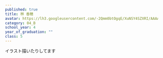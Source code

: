 ```yaml
---
published: true
title: 林 香穂
avatar: https://lh3.googleusercontent.com/-2Qmm0btOgqE/XuNSY4SZXRI/AAAAAAAATrY/tC4hACZd4p4Gl4io1zR1TThYDsGMgb8IwCE0YBhgLKqgEAL1OcqyFhdQbsWBlnu66V5pgNRW-uL1k9Rh0oMF-WGT0_3j6dPIaw7YSr8Qz0aVLDlTz_lswnIXZwhlAbGmv0p7t9qy1UvJ_fLId1hOXyYy3CjJPd2qIAXF4eDVIf4VGVaBX-nhhqBA1lKjPgsj__Hea_LN5QLyRtPSVeO7thAhzQPWB6NZWoILWvTKdnpifWDa9n4MP1NZjRDmhjsEOUDpM5rGq1_7iBL12SlnS0slc6bMcM0qhOmbbgVy4C_cMT5FDyzdzF73JcV2X8eV7-zb9J1YRGzkzim_71kmlWt_neri0wkfvAzCBfdJrzquW6zA2BOesWo_sBoMkYy375G76LgdW8Tj0ufImGaFCYhFMLmkqTYd6LuEBFWISEFtm0jqWTqF-0Y6Y5KHpTm5C_5Bplkp-4vM3wCd-JwdXog2z5V3dazzoprEoBIKETieb63NrkjqhwOGo0VDrWKXf2pA01YtS6uru61x7aZHQ1bh4FIVXC9W_NDMV5TjyTqSJ8f74jF-G932QWKGdkGgVZO86n3299oY9jCz5Fdd_JK84L4Iz5M4izKF33V06L9ZwB29fCl-oDJFbCH9dsyzjuVA03FagHYi8Xwd0NUZyEggQjFOd8Hn_-f32Z_T9A3kN-UXQQdBC8J6Bkedgfo7jJCBhl0wmZnRr3wDNrWP79LKeWvpZTIeKQW4N_AC1Cjo-tLfAneLiLIp91LLeLPBZyXfpni2WV0qsMPaojfcF/IMG_9444.JPG
category: 04_B
school_year: 4
year_of_graduation: ""
class: 5
---
```

イラスト描いたりしてます
